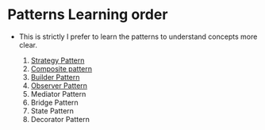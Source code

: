 # Patterns Learning order

- This is strictly I prefer to learn the patterns to understand concepts more clear.

  1. [Strategy Pattern](./behavioral/strategy-pattern.md)
  2. [Composite pattern](./structural/composite-pattern.md)
  3. [Builder Pattern](./creational/builder-pattern.md)
  4. [Observer Pattern](./behavioral/observer-pattern.md)
  5. Mediator Pattern
  6. Bridge Pattern
  7. State Pattern
  8. Decorator Pattern
